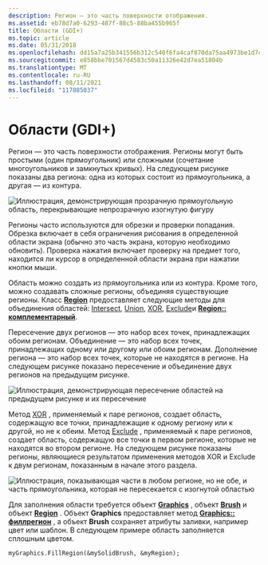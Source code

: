```yaml
---
description: Регион — это часть поверхности отображения.
ms.assetid: eb78d7a0-6293-487f-88c5-88ba455b965f
title: Области (GDI+)
ms.topic: article
ms.date: 05/31/2018
ms.openlocfilehash: dd15a7a25b341556b312c540f6fa4caf870da75aa4973be1d7c1e8102511e6ab
ms.sourcegitcommit: e858bbe701567d4583c50a11326e42d7ea51804b
ms.translationtype: MT
ms.contentlocale: ru-RU
ms.lasthandoff: 08/11/2021
ms.locfileid: "117885037"
---
```

# <a name="regions-gdi"></a>Области (GDI+)

Регион — это часть поверхности отображения. Регионы могут быть простыми (один прямоугольник) или сложными (сочетание многоугольников и замкнутых кривых). На следующем рисунке показаны два региона: одна из которых состоит из прямоугольника, а другая — из контура.

![Иллюстрация, демонстрирующая прозрачную прямоугольную область, перекрывающие непрозрачную изогнутую фигуру](images/aboutgdip02-art27.png)

Регионы часто используются для обрезки и проверки попадания. Обрезка включает в себя ограничения рисования в определенной области экрана (обычно это часть экрана, которую необходимо обновить). Проверка нажатия включает проверку на предмет того, находится ли курсор в определенной области экрана при нажатии кнопки мыши.

Область можно создать из прямоугольника или из контура. Кроме того, можно создавать сложные регионы, объединяя существующие регионы. Класс [**Region**](/windows/win32/api/gdiplusheaders/nl-gdiplusheaders-region) предоставляет следующие методы для объединения областей: [Intersect](/windows/win32/api/gdiplusheaders/nf-gdiplusheaders-region-intersect(inconstregion)), [Union](/windows/win32/api/gdiplusheaders/nf-gdiplusheaders-region-union(inconstregion)), [XOR](/windows/win32/api/gdiplusheaders/nf-gdiplusheaders-region-xor(inconstrect_)), [Exclude](/windows/win32/api/gdiplusheaders/nf-gdiplusheaders-region-exclude(inconstregion))и [**Region:: комплементарный**](/windows/win32/api/gdiplusheaders/nf-gdiplusheaders-region-complement(inconstgraphicspath)).

Пересечение двух регионов — это набор всех точек, принадлежащих обоим регионам. Объединение — это набор всех точек, принадлежащих одному или другому или обоим регионам. Дополнение региона — это набор всех точек, которые не находятся в регионе. На следующем рисунке показано пересечение и объединение двух регионов на предыдущем рисунке.

![Иллюстрация, демонстрирующая пересечение областей на предыдущем рисунке и их пересечение](images/aboutgdip02-art28.png)

Метод [XOR](/windows/win32/api/gdiplusheaders/nf-gdiplusheaders-region-xor(inconstrect_)) , применяемый к паре регионов, создает область, содержащую все точки, принадлежащие к одному региону или к другой, но не к обеим. Метод [Exclude](/windows/win32/api/gdiplusheaders/nf-gdiplusheaders-region-exclude(inconstregion)) , применяемый к паре регионов, создает область, содержащую все точки в первом регионе, которые не находятся во втором регионе. На следующем рисунке показаны регионы, являющиеся результатом применения методов XOR и Exclude к двум регионам, показанным в начале этого раздела.

![Иллюстрация, показывающая части в любом регионе, но не обе, и часть прямоугольника, которая не пересекается с изогнутой областью](images/aboutgdip02-art29.png)

Для заполнения области требуется объект [**Graphics**](/windows/win32/api/gdiplusgraphics/nl-gdiplusgraphics-graphics) , объект [**Brush**](/windows/win32/api/gdiplusbrush/nl-gdiplusbrush-brush) и объект [**Region**](/windows/win32/api/gdiplusheaders/nl-gdiplusheaders-region) . Объект **Graphics** предоставляет метод [**Graphics:: филлрегион**](/windows/win32/api/Gdiplusgraphics/nf-gdiplusgraphics-graphics-fillregion) , а объект **Brush** сохраняет атрибуты заливки, например цвет или шаблон. В следующем примере область заполняется сплошным цветом.


```
myGraphics.FillRegion(&mySolidBrush, &myRegion);
```



 

 

